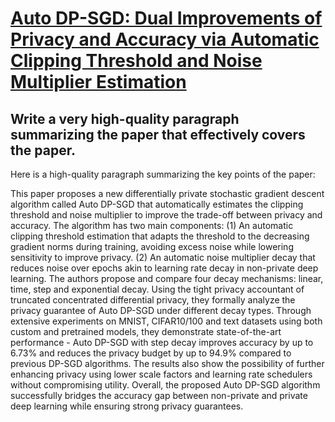 # [Auto DP-SGD: Dual Improvements of Privacy and Accuracy via Automatic   Clipping Threshold and Noise Multiplier Estimation](https://arxiv.org/abs/2312.02400)

## Write a very high-quality paragraph summarizing the paper that effectively covers the paper.

 Here is a high-quality paragraph summarizing the key points of the paper:

This paper proposes a new differentially private stochastic gradient descent algorithm called Auto DP-SGD that automatically estimates the clipping threshold and noise multiplier to improve the trade-off between privacy and accuracy. The algorithm has two main components: (1) An automatic clipping threshold estimation that adapts the threshold to the decreasing gradient norms during training, avoiding excess noise while lowering sensitivity to improve privacy. (2) An automatic noise multiplier decay that reduces noise over epochs akin to learning rate decay in non-private deep learning. The authors propose and compare four decay mechanisms: linear, time, step and exponential decay. Using the tight privacy accountant of truncated concentrated differential privacy, they formally analyze the privacy guarantee of Auto DP-SGD under different decay types. Through extensive experiments on MNIST, CIFAR10/100 and text datasets using both custom and pretrained models, they demonstrate state-of-the-art performance - Auto DP-SGD with step decay improves accuracy by up to 6.73% and reduces the privacy budget by up to 94.9% compared to previous DP-SGD algorithms. The results also show the possibility of further enhancing privacy using lower scale factors and learning rate schedulers without compromising utility. Overall, the proposed Auto DP-SGD algorithm successfully bridges the accuracy gap between non-private and private deep learning while ensuring strong privacy guarantees.
